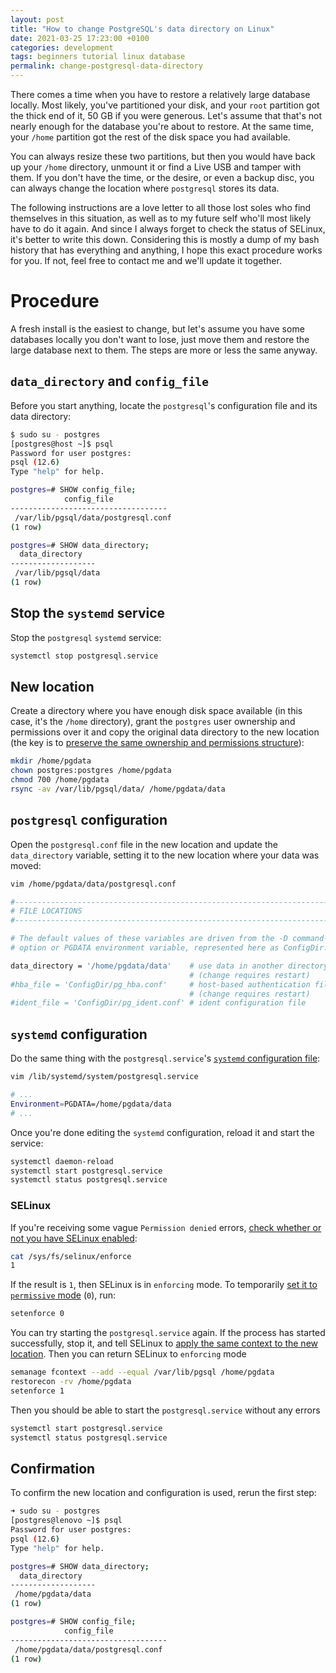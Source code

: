 ```yaml
---
layout: post
title: "How to change PostgreSQL's data directory on Linux"
date: 2021-03-25 17:23:00 +0100
categories: development
tags: beginners tutorial linux database
permalink: change-postgresql-data-directory
---
```


There comes a time when you have to restore a relatively large database locally. Most likely, you've partitioned your disk, and your `root` partition got the thick end of it, 50 GB if you were generous. Let's assume that that's not nearly enough for the database you're about to restore. At the same time, your `/home` partition got the rest of the disk space you had available.

You can always resize these two partitions, but then you would have back up your `/home` directory, unmount it or find a Live USB and tamper with them. If you don't have the time, or the desire, or even a backup disc, you can always change the location where `postgresql` stores its data.

The following instructions are a love letter to all those lost soles who find themselves in this situation, as well as to my future self who'll most likely have to do it again. And since I always forget to check the status of SELinux, it's better to write this down. Considering this is mostly a dump of my bash history that has everything and anything, I hope this exact procedure works for you. If not, feel free to contact me and we'll update it together.

# Procedure

A fresh install is the easiest to change, but let's assume you have some databases locally you don't want to lose, just move them and restore the large database next to them. The steps are more or less the same anyway.

## `data_directory` and `config_file`

Before you start anything, locate the `postgresql`'s configuration file and its data directory:

```bash
$ sudo su - postgres
[postgres@host ~]$ psql
Password for user postgres:
psql (12.6)
Type "help" for help.

postgres=# SHOW config_file;
            config_file
-----------------------------------
 /var/lib/pgsql/data/postgresql.conf
(1 row)

postgres=# SHOW data_directory;
  data_directory
-------------------
 /var/lib/pgsql/data
(1 row)
```

## Stop the `systemd` service

Stop the `postgresql` `systemd` service:

```bash
systemctl stop postgresql.service
```

## New location

Create a directory where you have enough disk space available (in this case, it's the `/home` directory), grant the `postgres` user ownership and permissions over it and copy the original data directory to the new location (the key is to [preserve the same ownership and permissions structure](https://thecodinginterface.com/blog/postgresql-changing-data-directory/)):

```bash
mkdir /home/pgdata
chown postgres:postgres /home/pgdata
chmod 700 /home/pgdata
rsync -av /var/lib/pgsql/data/ /home/pgdata/data
```

## `postgresql` configuration

Open the `postgresql.conf` file in the new location and update the `data_directory` variable, setting it to the new location where your data was moved:

```bash
vim /home/pgdata/data/postgresql.conf
```

```bash
#------------------------------------------------------------------------------
# FILE LOCATIONS
#------------------------------------------------------------------------------

# The default values of these variables are driven from the -D command-line
# option or PGDATA environment variable, represented here as ConfigDir.

data_directory = '/home/pgdata/data'    # use data in another directory
                                        # (change requires restart)
#hba_file = 'ConfigDir/pg_hba.conf'     # host-based authentication file
                                        # (change requires restart)
#ident_file = 'ConfigDir/pg_ident.conf' # ident configuration file
```

## `systemd` configuration

Do the same thing with the `postgresql.service`'s [`systemd` configuration file](https://www.joe0.com/2020/06/16/postgres-12-how-to-change-data-directory/):

```bash
vim /lib/systemd/system/postgresql.service
```

```bash
# ...
Environment=PGDATA=/home/pgdata/data
# ...
```

Once you're done editing the `systemd` configuration, reload it and start the service:

```bash
systemctl daemon-reload
systemctl start postgresql.service
systemctl status postgresql.service
```

### SELinux

If you're receiving some vague `Permission denied` errors, [check whether or not you have SELinux enabled](https://stackoverflow.com/questions/32556589/postgresql-can-not-start-after-change-the-data-directory#comment52970555_32556589):

```bash
cat /sys/fs/selinux/enforce
1
```

If the result is `1`, then SELinux is in `enforcing` mode. To temporarily [set it to `permissive` mode](https://www.golinuxcloud.com/disable-selinux/#Permissive) (`0`), run:

```bash
setenforce 0
```

You can try starting the `postgresql.service` again. If the process has started successfully, stop it, and tell SELinux to [apply the same context to the new location](https://serverfault.com/a/809364). Then you can return SELinux to `enforcing` mode

```bash
semanage fcontext --add --equal /var/lib/pgsql /home/pgdata
restorecon -rv /home/pgdata
setenforce 1
```

Then you should be able to start the `postgresql.service` without any errors

```bash
systemctl start postgresql.service
systemctl status postgresql.service
```

## Confirmation

To confirm the new location and configuration is used, rerun the first step:

```bash
➜ sudo su - postgres
[postgres@lenovo ~]$ psql
Password for user postgres:
psql (12.6)
Type "help" for help.

postgres=# SHOW data_directory;
  data_directory
-------------------
 /home/pgdata/data
(1 row)

postgres=# SHOW config_file;
            config_file
-----------------------------------
 /home/pgdata/data/postgresql.conf
(1 row)
```
